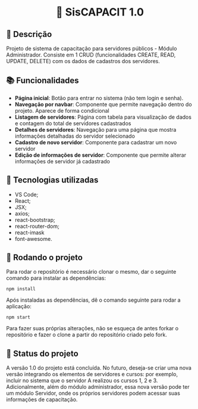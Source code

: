 <h1 align="center">📇 SisCAPACIT 1.0</h1>

## :memo: Descrição

Projeto de sistema de capacitação para servidores públicos - Módulo Administrador. Consiste em 1 CRUD (funcionalidades CREATE, READ, UPDATE, DELETE) com os dados de cadastros dos servidores.

## :books: Funcionalidades

- <b>Página inicial</b>: Botão para entrar no sistema (não tem login e senha).
- <b>Navegação por navbar</b>: Componente que permite navegação dentro do projeto. Aparece de forma condicional
- <b>Listagem de servidores</b>: Página com tabela para visualização de dados e contagem do total de servidores cadastrados
- <b>Detalhes de servidores</b>: Navegação para uma página que mostra informações detalhadas do servidor selecionado
- <b>Cadastro de novo servidor</b>: Componente para cadastrar um novo servidor
- <b>Edição de informações de servidor</b>: Componente que permite alterar informações de servidor já cadastrado

## :wrench: Tecnologias utilizadas

- VS Code;
- React;
- JSX;
- axios;
- react-bootstrap;
- react-router-dom;
- react-imask
- font-awesome.

## :rocket: Rodando o projeto

Para rodar o repositório é necessário clonar o mesmo, dar o seguinte comando para instalar as dependências:

```
npm install
```

Após instaladas as dependências, dê o comando seguinte para rodar a aplicação:

```
npm start
```

Para fazer suas próprias alterações, não se esqueça de antes forkar o repositório e fazer o clone a partir do repositório criado pelo fork.

## :dart: Status do projeto

A versão 1.0 do projeto está concluída. No futuro, deseja-se criar uma nova versão integrando os elementos de servidores e cursos: por exemplo, incluir no sistema que o servidor A realizou os cursos 1, 2 e 3. Adicionalmente, além do módulo administrador, essa nova versão pode ter um módulo Servidor, onde os próprios servidores podem acessar suas informações de capacitação.
